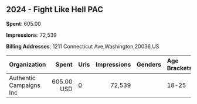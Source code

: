 ## 2024 - Fight Like Hell PAC 
**Spent**: 605.00

**Impressions**: 72,539

**Billing Addresses**: 1211 Connecticut Ave,Washington,20036,US

|Organization|Spent|Urls|Impressions|Genders|Age Brackets|Country Codes|
|:---|---:|:---|---:|:---|:---|:---|
|Authentic Campaigns Inc|605.00 USD|[0](https://www.snap.com/political-ads/asset/2a11cf90ed095e33b2c851694cd8737ecc33941b54f4432d84f9b0f9ae2f6c68?mediaType=mp4)|72,539||18-25|united states|
